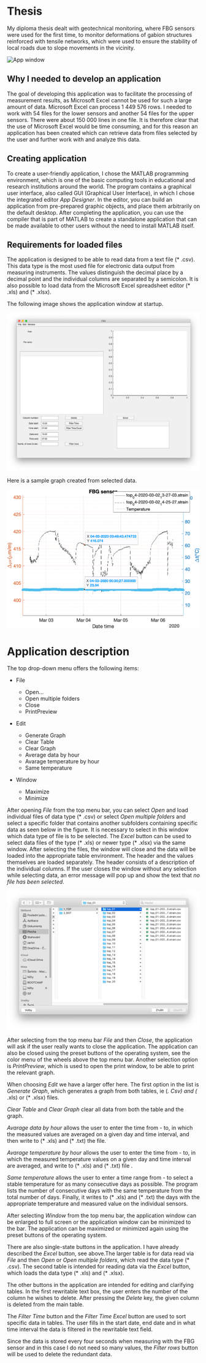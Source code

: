 # Thesis

My diploma thesis dealt with geotechnical monitoring, where FBG sensors were used for the first time, to monitor deformations of gabion structures reinforced with tensile networks, which were used to ensure the stability of local roads due to slope movements in the vicinity.

![App window](Figures/Instrumentation.jpg)

## Why I needed to develop an application
The goal of developing this application was to facilitate the processing of measurement results, as Microsoft Excel cannot be used for such a large amount of data. Microsoft Excel can process 1 449 576 rows. I needed to work with 54 files for the lower sensors and another 54 files for the upper sensors. There were about 150 000 lines in one file. It is therefore clear that the use of Microsoft Excel would be time consuming, and for this reason an application has been created which can retrieve data from files selected by the user and further work with and analyze this data.

## Creating application
To create a user-friendly application, I chose the MATLAB programming environment, which is one of the basic computing tools in educational and research institutions around the world. The program contains a graphical user interface, also called GUI (Graphical User Interface), in which I chose the integrated editor *App Designer*. In the editor, you can build an application from pre-prepared graphic objects, and place them arbitrarily on the default desktop. After completing the application, you can use the compiler that is part of MATLAB to create a standalone application that can be made available to other users without the need to install MATLAB itself.

## Requirements for loaded files

The application is designed to be able to read data from a text file (* .csv). This data type is the most used file for electronic data output from measuring instruments. The values distinguish the decimal place by a decimal point and the individual columns are separated by a semicolon. It is also possible to load data from the Microsoft Excel spreadsheet editor (* .xls) and (* .xlsx).

The following image shows the application window at startup. 

![App window](Figures/App_window.png)

Here is a sample graph created from selected data.

![Graph](Figures/Graph.png)

# Application description

The top drop-down menu offers the following items:

- File
    - Open...
    - Open multiple folders
    - Close
    - PrintPreview
- Edit
    - Generate Graph
    - Clear Table
    - Clear Graph
    - Average data by hour
    - Avarage temperature by hour
    - Same temperature

- Window
    - Maximize
    - Minimize

After opening *File* from the top menu bar, you can select *Open* and load individual files of data type (* .csv) or select *Open multiple folders* and select a specific folder that contains another subfolders containing specific data as seen below in the figure. It is necessary to select in this window which data type of file is to be selected. The *Excel* button can be used to select data files of the type (* .xls) or newer type (* .xlsx) via the same window. After selecting the files, the window will close and the data will be loaded into the appropriate table environment. The header and the values themselves are loaded separately. The header consists of a description of the individual columns. If the user closes the window without any selection while selecting data, an error message will pop up and show the text that *no file has been selected*.

![Data window](Figures/Data_window.png)

After selecting from the top menu bar *File* and then *Close*, the application will ask if the user really wants to close the application. The application can also be closed using the preset buttons of the operating system, see the color menu of the wheels above the top menu bar. Another selection option is *PrintPreview*, which is used to open the print window, to be able to print the relevant graph.

When choosing *Edit* we have a larger offer here. The first option in the list is *Generate Graph*, which generates a graph from both tables, ie (*. Csv) and (* .xls) or (* .xlsx) files.

*Clear Table* and *Clear Graph* clear all data from both the table and the graph.

*Avarage data by hour* allows the user to enter the time from - to, in which the measured values ​​are averaged on a given day and time interval, and then write to (* .xls) and (* .txt) the file.

*Avarage temperature by hour* allows the user to enter the time from - to, in which the measured temperature values ​​on a given day and time interval are averaged, and write to (* .xls) and (* .txt) file .

*Same temperature* allows the user to enter a time range from - to select a stable temperature for as many consecutive days as possible. The program lists the number of consecutive days with the same temperature from the total number of days. Finally, it writes to (* .xls) and (* .txt) the days with the appropriate temperature and measured value on the individual sensors.

After selecting *Window* from the top menu bar, the application window can be enlarged to full screen or the application window can be minimized to the bar. The application can be maximized or minimized again using the preset buttons of the operating system.

There are also single-state buttons in the application. I have already described the *Excel* button, see above.The larger table is for data read via *File* and then *Open* or *Open multiple folders*, which read the data type (* .csv). The second table is intended for reading data via the *Excel* button, which loads the data type (* .xls) and (* .xlsx).

The other buttons in the application are intended for editing and clarifying tables. In the first rewritable text box, the user enters the number of the column he wishes to delete. After pressing the *Delete* key, the given column is deleted from the main table.

The *Filter Time* button and the *Filter Time Excel* button are used to sort specific data in tables. The user fills in the start date, end date and in what time interval the data is filtered in the rewritable text field.

Since the data is stored every four seconds when measuring with the FBG sensor and in this case I do not need so many values, the *Filter rows* button will be used to delete the redundant data.